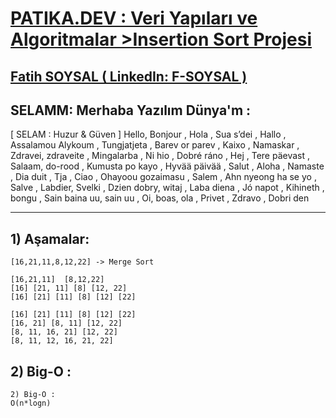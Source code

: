 
# [PATIKA.DEV : Veri Yapıları ve Algoritmalar >Insertion Sort Projesi ](https://app.patika.dev/courses/veri-yapilari-ve-algoritmalar/merge-sort-proje)


## [Fatih SOYSAL ( LinkedIn: F-SOYSAL ) ](https://www.linkedin.com/in/f-soysal/) 

## **SELAMM**: Merhaba Yazılım Dünya'm :
[ SELAM : Huzur & Güven ]
Hello, Bonjour , Hola , Sua s’dei , Hallo , Assalamou Alykoum , Tungjatjeta , Barev or parev , Kaixo , Namaskar , Zdravei, zdraveite , Mingalarba , Ni hio , Dobré ráno , Hej , Tere päevast , Salaam, do-rood , Kumusta po kayo , Hyvää päivää , Salut , Aloha , Namaste , Dia duit , Tja , Ciao , Ohayoou gozaimasu , Salem , Ahn nyeong ha se yo , Salve , Labdier, Svelki , Dzien dobry, witaj , Laba diena , Jó napot , Kihineth , bongu , Sain baina uu, sain uu , Oi, boas, ola , Privet , Zdravo , Dobri den 
***



## 1) Aşamalar:
```
[16,21,11,8,12,22] -> Merge Sort

[16,21,11]	[8,12,22]
[16] [21, 11] [8] [12, 22]
[16] [21] [11] [8] [12] [22]

[16] [21] [11] [8] [12] [22]
[16, 21] [8, 11] [12, 22]
[8, 11, 16, 21] [12, 22]
[8, 11, 12, 16, 21, 22]
```

## 2) Big-O :
```
2) Big-O : 
O(n*logn)
```
